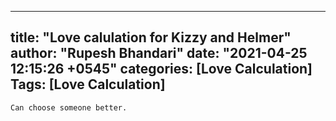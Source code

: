
---
title: "Love calulation for Kizzy and Helmer"
author: "Rupesh Bhandari"
date: "2021-04-25 12:15:26 +0545"
categories: [Love Calculation]
Tags: [Love Calculation]
---

    Can choose someone better.
    